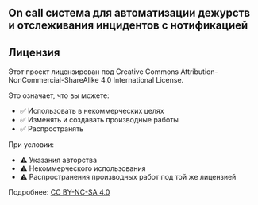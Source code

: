## On call система для автоматизации дежурств и отслеживания инцидентов с нотификацией


## Лицензия

Этот проект лицензирован под Creative Commons Attribution-NonCommercial-ShareAlike 4.0 International License.

Это означает, что вы можете:
- ✅ Использовать в некоммерческих целях
- ✅ Изменять и создавать производные работы
- ✅ Распространять

При условии:
- ⚠️ Указания авторства
- ⚠️ Некоммерческого использования
- ⚠️ Распространения производных работ под той же лицензией

Подробнее: [CC BY-NC-SA 4.0](https://creativecommons.org/licenses/by-nc-sa/4.0/)
